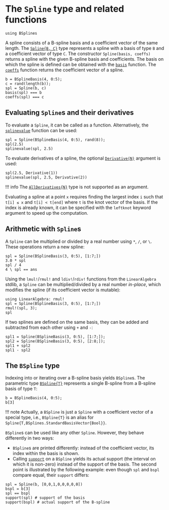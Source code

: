 # The `Spline` type and related functions

```@setup spline
using BSplines
```

A spline consists of a B-spline basis and a coefficient vector of the same length.
The [`Spline{B, C}`](@ref) type represents a spline with a basis of type `B` and a coefficient vector of type `C`.
The constructor `Spline(basis, coeffs)` returns a spline with the given B-spline basis and coefficients.
The basis on which the spline is defined can be obtained with the [`basis`](@ref) function.
The [`coeffs`](@ref) function returns the coefficient vector of a spline.

```@repl spline
b = BSplineBasis(4, 0:5);
c = rand(length(b));
spl = Spline(b, c)
basis(spl) === b
coeffs(spl) === c
```

## Evaluating `Spline`s and their derivatives

To evaluate a `Spline`, it can be called as a function.
Alternatively, the [`splinevalue`](@ref) function can be used:

```@repl spline
spl = Spline(BSplineBasis(4, 0:5), rand(8));
spl(2.5)
splinevalue(spl, 2.5)
```

To evaluate derivatives of a spline, the optional [`Derivative(N)`](@ref) argument is used:

```@repl spline
spl(2.5, Derivative(1))
splinevalue(spl, 2.5, Derivative(2))
```

!!! info
    The [`AllDerivatives{N}`](@ref) type is not supported as an argument.

Evaluating a spline at a point `x` requires finding the largest index `i` such that `t[i] ≤ x` and `t[i] < t[end]` where `t` is the knot vector of the basis.
If the index is already known, it can be specified with the `leftknot` keyword argument to speed up the computation.

## Arithmetic with `Spline`s

A `Spline` can be multiplied or divided by a real number using `*`, `/`, or `\`.
These operations return a new spline:

```@repl spline
spl = Spline(BSplineBasis(3, 0:5), [1:7;])
3.0 * spl
spl / 4
4 \ spl == ans
```

Using the `lmul!`/`rmul!` and `ldiv!`/`rdiv!` functions from the `LinearAlgebra` stdlib, a `Spline` can be multiplied/divided by a real number *in-place*, which modifies the spline (if its coefficient vector is mutable):

```@repl spline
using LinearAlgebra: rmul!
spl = Spline(BSplineBasis(3, 0:5), [1:7;])
rmul!(spl, 3);
spl
```

If two splines are defined on the same basis, they can be added and subtracted from each other using `+` and `-`:

```@repl spline
spl1 = Spline(BSplineBasis(3, 0:5), [1:7;]);
spl2 = Spline(BSplineBasis(3, 0:5), [2:8;]);
spl1 + spl2
spl1 - spl2
```

## The `BSpline` type

Indexing into or iterating over a B-spline basis yields `BSpline`s.
The parametric type [`BSpline{T}`](@ref) represents a single B-spline from a B-spline basis of type `T`:
```@repl spline
b = BSplineBasis(4, 0:5);
b[3]
```

!!! note
    Actually, a `BSpline` is just a `Spline` with a coefficient vector of a special type, i.e., `BSpline{T}` is an alias for `Spline{T,BSplines.StandardBasisVector{Bool}}`.

`BSpline`s can be used like any other `Spline`.
However, they behave differently in two ways:
  * `BSpline`s are printed differently: instead of the coefficient vector, its index within the basis is shown.
  * Calling [`support`](@ref) on a `BSpline` yields its actual support (the interval on which it is non-zero) instead of the support of the basis.
The second point is illustrated by the following example: even though `spl` and `bspl` compare equal, their `support` differs:
```@repl spline
spl = Spline(b, [0,0,1,0,0,0,0,0])
bspl = b[3]
spl == bspl
support(spl) # support of the basis
support(bspl) # actual support of the B-spline
```
